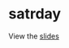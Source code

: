 # satrday

View the [slides](https://github.com/tiagomendonca/satrday19/satrday_TiagoMendonca.html)
